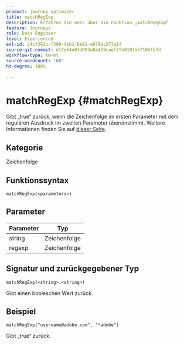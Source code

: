 ```yaml
---
product: journey optimizer
title: matchRegExp
description: Erfahren Sie mehr über die Funktion „matchRegExp“
feature: Journeys
role: Data Engineer
level: Experienced
exl-id: 24cf362c-f390-4bb1-be82-a079bc27fa1f
source-git-commit: d17e64e03d093a8a459caef2fb0197a5710dfb7d
workflow-type: tm+mt
source-wordcount: '60'
ht-degree: 100%

---
```


# matchRegExp {#matchRegExp}

Gibt „true“ zurück, wenn die Zeichenfolge im ersten Parameter mit dem regulären Ausdruck im zweiten Parameter übereinstimmt. Weitere Informationen finden Sie auf [dieser Seite](https://docs.oracle.com/javase/7/docs/api/java/util/regex/Pattern.html).

## Kategorie

Zeichenfolge

## Funktionssyntax

`matchRegExp(<parameters>)`

## Parameter

| Parameter | Typ |
|--- |--- |
| string | Zeichenfolge |
| regexp | Zeichenfolge |

## Signatur und zurückgegebener Typ

`matchRegExp(<string>,<string>)`

Gibt einen booleschen Wert zurück.

## Beispiel

`matchRegExp("username@adobe.com", "*adobe")`

Gibt „true“ zurück.
